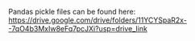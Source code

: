 Pandas pickle files can be found here: https://drive.google.com/drive/folders/11YCYSpaR2x--7qO4b3MxIw8eFq7pcJXi?usp=drive_link
